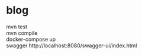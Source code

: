 # blog
mvn test <br/>
mvn compile <br/>
docker-compose up <br/>
swagger http://localhost:8080/swagger-ui/index.html
